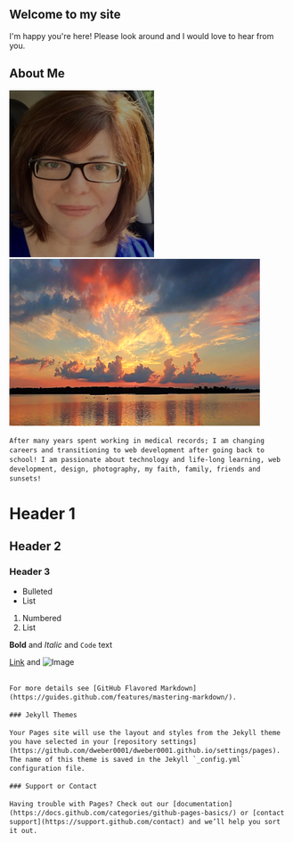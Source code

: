 ## Welcome to my site

I'm happy you're here! Please look around and I would love to hear from you.

## About Me

<img src="/images/me.png" width="260" height="300"> <img src="images/sunset.png" width="450" height="300">

```After many years spent working in medical records; I am changing careers and transitioning to web development after going back to school! I am passionate about technology and life-long learning, web development, design, photography, my faith, family, friends and sunsets!```


# Header 1
## Header 2
### Header 3

- Bulleted
- List

1. Numbered
2. List

**Bold** and _Italic_ and `Code` text

[Link](url) and ![Image](src)
```

For more details see [GitHub Flavored Markdown](https://guides.github.com/features/mastering-markdown/).

### Jekyll Themes

Your Pages site will use the layout and styles from the Jekyll theme you have selected in your [repository settings](https://github.com/dweber0001/dweber0001.github.io/settings/pages). The name of this theme is saved in the Jekyll `_config.yml` configuration file.

### Support or Contact

Having trouble with Pages? Check out our [documentation](https://docs.github.com/categories/github-pages-basics/) or [contact support](https://support.github.com/contact) and we’ll help you sort it out.
